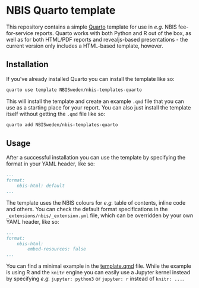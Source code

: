# NBIS Quarto template

This repository contains a simple [Quarto](https://quarto.org/) template for use
in _e.g._ NBIS fee-for-service reports. Quarto works with both Python and R out
of the box, as well as for both HTML/PDF reports and revealjs-based
presentations - the current version only includes a HTML-based template,
however.

## Installation

If you've already installed Quarto you can install the template like so:

```bash
quarto use template NBISweden/nbis-templates-quarto
```

This will install the template and create an example `.qmd` file that you can
use as a starting place for your report. You can also just install the template
itself without getting the `.qmd` file like so:

```bash
quarto add NBISweden/nbis-templates-quarto
```

## Usage

After a successful installation you can use the template by specifying the
format in your YAML header, like so:

```yaml
...
format:
    nbis-html: default
...
```

The template uses the NBIS colours for _e.g._ table of contents, inline code and
others. You can check the default format specifications in the
`_extensions/nbis/_extension.yml` file, which can be overridden by your own YAML
header, like so:

```yaml
...
format:
    nbis-html:
        embed-resources: false
...
```

You can find a minimal example in the [template.qmd](_extensions/nbis/template.qmd)
file. While the example is using R and the `knitr` engine you can easily use a
Jupyter kernel instead by specifying _e.g._ `jupyter: python3` or `jupyter: r`
instead of `knitr: ...`.
